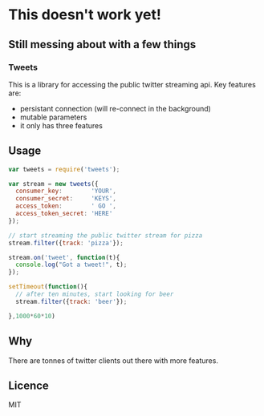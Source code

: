 # This doesn't work yet!
## Still messing about with a few things

### Tweets

This is a library for accessing the public twitter streaming api.  Key features are:

* persistant connection (will re-connect in the background)
* mutable parameters
* it only has three features

## Usage

```js
var tweets = require('tweets');

var stream = new tweets({
  consumer_key:        'YOUR',
  consumer_secret:     'KEYS',
  access_token:        ' GO ',
  access_token_secret: 'HERE'
});

// start streaming the public twitter stream for pizza
stream.filter({track: 'pizza'});

stream.on('tweet', function(t){
  console.log("Got a tweet!", t);
});

setTimeout(function(){
  // after ten minutes, start looking for beer
  stream.filter({track: 'beer'});

},1000*60*10)
```

## Why

There are tonnes of twitter clients out there with more features.

## Licence

MIT
